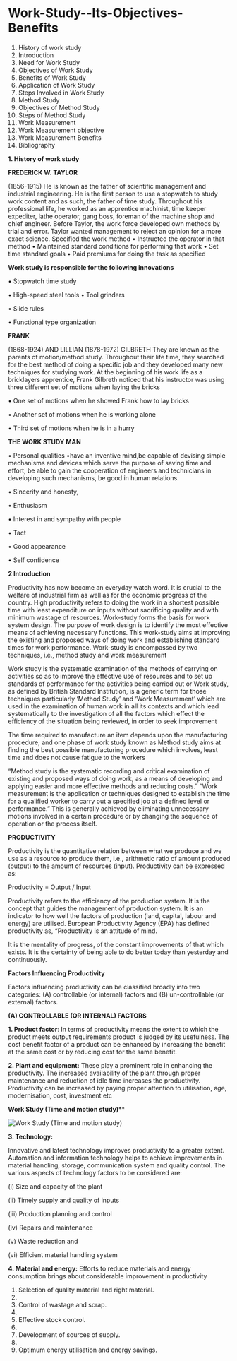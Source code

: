# Work-Study--Its-Objectives-Benefits
1.	History of work study
2.	Introduction
3.	Need for Work Study
4.	Objectives of Work Study
5.	Benefits of Work Study
6.	Application of Work Study
7.	Steps Involved in Work Study
8.	Method Study
9.	Objectives of Method Study
10.	Steps of Method Study
11.	Work Measurement
12.	Work Measurement objective
13.	Work Measurement Benefits
14.	Bibliography
  
**1.	History of work study**

**FREDERICK W. TAYLOR**

 (1856-1915) He is known as the father of scientific management and industrial engineering. He is the first person to use a stopwatch to study work content and as such, the father of time study. Throughout his professional life, he worked as an apprentice machinist, time keeper expediter, lathe operator, gang boss, foreman of the machine shop and chief engineer.
Before Taylor, the work force developed own methods by trial and error. Taylor wanted management to reject an opinion for a more exact science.
 Specified the work method
•	Instructed the operator in that method
•	Maintained standard conditions for performing that work
•	Set time standard goals 
•	Paid premiums for doing the task as specified

**Work study is responsible for the following innovations**

•	Stopwatch time study

•	High-speed steel tools
•	Tool grinders

•	Slide rules

•	Functional type organization

**FRANK**

 (1868-1924) AND LILLIAN (1878-1972) GILBRETH They are known as the parents of motion/method study. Throughout their life time, they searched for the best method of doing a specific job and they developed many new techniques for studying work.
At the beginning of his work life as a bricklayers apprentice, Frank Gilbreth noticed that his instructor was using three different
set of motions when laying the bricks

•	One set of motions when he showed Frank how to
lay bricks

•	Another set of motions when he is working alone

•	Third set of motions when he is in a hurry

**THE WORK STUDY MAN**

•	Personal qualities
•have an inventive mind,be capable of devising simple mechanisms and devices which serve the purpose of saving time and effort, be able to gain the cooperation of engineers and technicians in developing such mechanisms, be good in human relations.

•	Sincerity and honesty,

•	Enthusiasm

•	Interest in and sympathy with people

•	Tact

•	Good appearance

•	Self confidence

**2 Introduction**

Productivity has now become an everyday watch word. It is crucial to the welfare of industrial firm as well as for the economic progress of the country. High productivity refers to doing the work in a shortest possible time with least expenditure on inputs without sacrificing quality and with minimum wastage of resources. Work-study forms the basis for work system design. The purpose of work design is to identify the most effective means of achieving necessary functions. 
This work-study aims at improving the existing and proposed ways of doing work and establishing standard times for work performance. Work-study is encompassed by two techniques, i.e., method study and work measurement

Work study is the systematic examination of the methods of carrying on activities so as to improve the effective use of resources and to set up standards of performance for the activities being carried out or Work study, as defined by British Standard Institution, is a generic term for those techniques particularly 
‘Method Study’ and ‘Work Measurement’ which are used in the examination of human work in all its contexts and which lead systematically to the investigation of all the factors which effect the efficiency of the situation being reviewed, in order to seek improvement

The time required to manufacture an item depends upon the manufacturing procedure; and one phase of work study known as Method study aims at finding the best possible manufacturing procedure which involves, least time and does not cause fatigue to the workers

“Method study is the systematic recording and critical examination of existing and proposed ways of doing work, as a means of developing and applying easier and more effective methods and reducing costs.” “Work measurement is the application or techniques designed to establish the time for a qualified worker to carry out a specified job at a defined level or performance.”
This is generally achieved by eliminating unnecessary motions involved in a certain procedure or by changing the sequence of operation or the process itself.

**PRODUCTIVITY**

Productivity is the quantitative relation between what we produce and we use as a resource to produce them, i.e., arithmetic ratio of amount produced (output) to the amount of resources (input). Productivity can be expressed as:

 Productivity = Output / Input
 
Productivity refers to the efficiency of the production system. It is the concept that guides the management of production system. It is an indicator to how well the factors of production (land, capital, labour and energy) are utilised. European Productivity Agency (EPA) has defined productivity as, “Productivity is an attitude of mind. 

It is the mentality of progress, of the constant improvements of that which exists. It is the certainty of being able to do better today than yesterday and continuously.

**Factors Influencing Productivity**

Factors influencing productivity can be classified broadly into two categories: (A) controllable (or internal) factors and (B) un-controllable (or external) factors.

**(A) CONTROLLABLE (OR INTERNAL) FACTORS** 

**1. Product factor**: 
In terms of productivity means the extent to which the product meets output requirements product is judged by its usefulness. The cost benefit factor of a product can be enhanced by increasing the benefit at the same cost or by reducing cost for the same benefit. 

**2. Plant and equipment:**
These play a prominent role in enhancing the productivity. The increased availability of the plant through proper maintenance and reduction of idle time increases the productivity. Productivity can be increased by paying proper attention to utilisation, age, modernisation, cost, investment etc

**Work Study (Time and motion study)****

![Work Study (Time and motion study)](https://github.com/raninirmal/Work-Study--Its-Objectives-Benefits/assets/132740254/a2a7971d-a5f4-4f18-bad5-7b255a62c229)

**3. Technology:**

Innovative and latest technology improves productivity to a greater extent. Automation and information technology helps to achieve improvements in material handling, storage, communication system and quality control. The various aspects of technology factors to be considered are:

 (i) Size and capacity of the plant
 
 (ii) Timely supply and quality of inputs
 
 (iii) Production planning and control 
 
(iv) Repairs and maintenance

 (v) Waste reduction and 
 
(vi) Efficient material handling system

**4. Material and energy:**
Efforts to reduce materials and energy consumption brings about considerable improvement in productivity

1. Selection of quality material and right material.
2. 
 2. Control of wastage and scrap. 
 3. 
3. Effective stock control. 
4. 
5. Development of sources of supply.
6.  
7. Optimum energy utilisation and energy savings.





